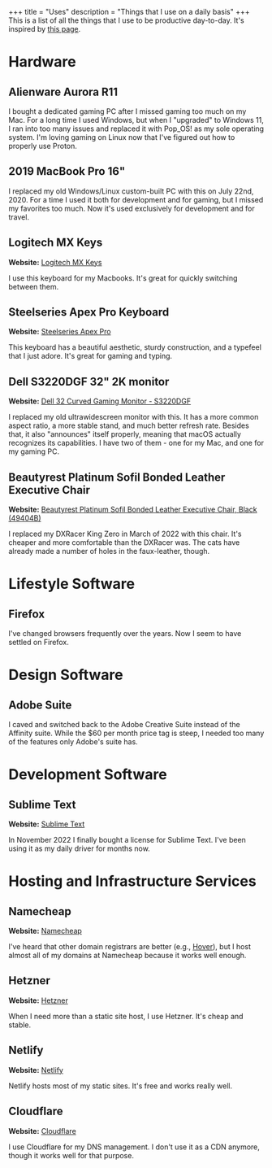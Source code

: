 +++
title = "Uses"
description = "Things that I use on a daily basis"
+++
This is a list of all the things that I use to be productive day-to-day. It's inspired by [this page](https://github.com/wesbos/awesome-uses).

# Hardware

## Alienware Aurora R11

I bought a dedicated gaming PC after I missed gaming too much on my Mac. For a long time I used Windows, but when I "upgraded" to Windows 11, I ran into too many issues and replaced it with Pop_OS! as my sole operating system. I'm loving gaming on Linux now that I've figured out how to properly use Proton.

## 2019 MacBook Pro 16"

I replaced my old Windows/Linux custom-built PC with this on July 22nd, 2020. For a time I used it both for development and for gaming, but I missed my favorites too much. Now it's used exclusively for development and for travel.

## Logitech MX Keys

**Website:** [Logitech MX Keys](https://www.logitech.com/en-us/products/keyboards/mx-keys-wireless-keyboard.920-009295.html)

I use this keyboard for my Macbooks. It's great for quickly switching between them.

## Steelseries Apex Pro Keyboard

**Website:** [Steelseries Apex Pro](https://steelseries.com/gaming-keyboards/apex-pro)

This keyboard has a beautiful aesthetic, sturdy construction, and a typefeel that I just adore. It's great for gaming and typing.

## Dell S3220DGF 32" 2K monitor

**Website:** [Dell 32 Curved Gaming Monitor - S3220DGF](https://www.dell.com/en-us/shop/dell-32-curved-gaming-monitor-s3220dgf/apd/210-atyt/monitors-monitor-accessories)

I replaced my old ultrawidescreen monitor with this. It has a more common aspect ratio, a more stable stand, and much better refresh rate. Besides that, it also "announces" itself properly, meaning that macOS actually recognizes its capabilities. I have two of them - one for my Mac, and one for my gaming PC.

## Beautyrest Platinum Sofil Bonded Leather Executive Chair

**Website:** [Beautyrest Platinum Sofil Bonded Leather Executive Chair, Black (49404B)](https://www.staples.com/beautyrest-platinum-sofil-bonded-leather-executive-chair-black-49404b/product_24381184)

I replaced my DXRacer King Zero in March of 2022 with this chair. It's cheaper and more comfortable than the DXRacer was. The cats have already made a number of holes in the faux-leather, though.

# Lifestyle Software

## Firefox

I've changed browsers frequently over the years. Now I seem to have settled on Firefox.

# Design Software

## Adobe Suite

I caved and switched back to the Adobe Creative Suite instead of the Affinity suite. While the $60 per month price tag is steep, I needed too many of the features only Adobe's suite has.

# Development Software

## Sublime Text

**Website:** [Sublime Text](https://www.sublimetext.com/)

In November 2022 I finally bought a license for Sublime Text. I've been using it as my daily driver for months now.

# Hosting and Infrastructure Services

## Namecheap

**Website:** [Namecheap](https://www.namecheap.com/)

I've heard that other domain registrars are better (e.g., [Hover](https://www.hover.com/)), but I host almost all of my domains at Namecheap because it works well enough.

## Hetzner

**Website:** [Hetzner](https://www.hetzner.com/)

When I need more than a static site host, I use Hetzner. It's cheap and stable.

## Netlify

**Website:** [Netlify](https://www.netlify.com/)

Netlify hosts most of my static sites. It's free and works really well.

## Cloudflare

**Website:** [Cloudflare](https://cloudflare.com)

I use Cloudflare for my DNS management. I don't use it as a CDN anymore, though it works well for that purpose.
